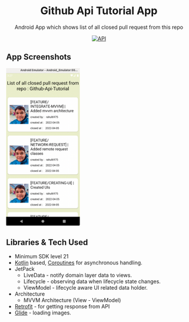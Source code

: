 <h1 align="center">Github Api Tutorial App</h1>

<p align="center">  
Android App which shows list of all closed pull request from this repo
</p>

<p align="center">
  <a href="https://android-arsenal.com/api?level=21"><img alt="API" src="https://img.shields.io/badge/API-21%2B-brightgreen.svg?style=flat"/></a>
</p>


## App Screenshots

<table>
  <tr>
    <img src="https://github.com/rahul6975/Github-Api-Tutorial/blob/master/screenshot/github_api_tutorial.png" width="200"/>
  </tr>
  
  
## Libraries & Tech Used
- Minimum SDK level 21
- [Kotlin](https://kotlinlang.org/) based, [Coroutines](https://github.com/Kotlin/kotlinx.coroutines) for asynchronous handling.
- JetPack
  - LiveData - notify domain layer data to views.
  - Lifecycle - observing data when lifecycle state changes.
  - ViewModel - lifecycle aware UI related data holder.
- Architecture
  - MVVM Architecture (View - ViewModel) 
- [Retrofit](https://square.github.io/retrofit/) - for getting response from API
- [Glide](https://github.com/bumptech/glide) - loading images.
